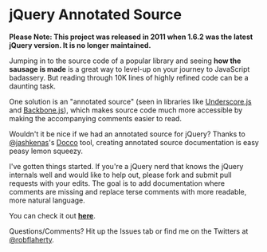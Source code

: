 # jQuery Annotated Source
**Please Note: This project was released in 2011 when 1.6.2 was the latest jQuery version. It is no longer maintained.**

Jumping in to the source code of a popular library and seeing **how the sausage is made** is a great way to level-up on your journey to JavaScript badassery. But reading through 10K lines of highly refined code can be a daunting task.

One solution is an "annotated source" (seen in libraries like [Underscore.js](http://documentcloud.github.com/underscore/docs/underscore.html) and [Backbone.js](http://documentcloud.github.com/backbone/docs/backbone.html)), which makes source code much more accessible by making the accompanying comments easier to read.

Wouldn't it be nice if we had an annotated source for jQuery? Thanks to [@jashkenas](https://github.com/jashkenas)'s [Docco](http://jashkenas.github.com/docco/) tool, creating annotated source documentation is easy peasy lemon squeezy.

I've gotten things started. If you're a jQuery nerd that knows the jQuery internals well and would like to help out, please fork and submit pull requests with your edits. The goal is to add documentation where comments are missing and replace terse comments with more readable, more natural language.

You can check it out **[here](http://robflaherty.github.com/jquery-annotated-source/)**.

Questions/Comments? Hit up the Issues tab or find me on the Twitters at [@robflaherty](http://twitter.com/robflaherty).
